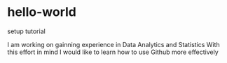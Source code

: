 # hello-world
setup tutorial

I am working on gainning experience in Data Analytics and Statistics
With this effort in mind I would like to learn how to use Github more effectively 


